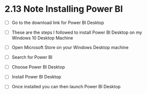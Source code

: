 # 2.13 Note  Installing Power BI

- [ ] Go to the download link for Power BI Desktop<br/>

- [ ] These are the steps I followed to install Power BI Desktop on my Windows 10 Desktop Machine<br/>

- [ ] Open Microsoft Store on your Windows Desktop machine<br/>

- [ ] Search for Power BI<br/>

- [ ] Choose Power BI Desktop<br/>

- [ ] Install Power BI Desktop<br/>

- [ ] Once installed you can then launch Power BI Desktop<br/>